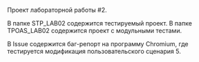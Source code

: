 Проект лабораторной работы #2.

В папке STP_LAB02 содержится тестируемый проект.
В папке TPOAS_LAB02 содержится проект с модульными тестами.

В Issue содержится баг-репорт на программу Chromium, где тестируется модификация пользовательского сценария 5.

